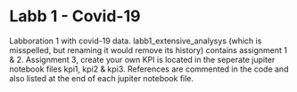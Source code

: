 # Labb 1 - Covid-19

Labboration 1 with covid-19 data. labb1_extensive_analysys (which is misspelled, but renaming it would remove its history) contains assignment 1 & 2. Assignment 3, create your own KPI is located in the seperate jupiter notebook files kpi1, kpi2 & kpi3. References are commented in the code and also listed at the end of each jupiter notebook file. 